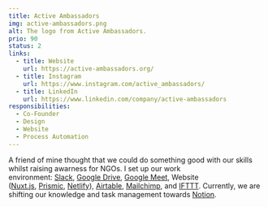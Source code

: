 ```yaml
---
title: Active Ambassadors
img: active-ambassadors.png
alt: The logo from Active Ambassadors.
prio: 90
status: 2
links:
  - title: Website
    url: https://active-ambassadors.org/
  - title: Instagram
    url: https://www.instagram.com/active_ambassadors/
  - title: LinkedIn
    url: https://www.linkedin.com/company/active-ambassadors
responsibilities:
  - Co-Founder
  - Design
  - Website
  - Process Automation
---
```


A friend of mine thought that we could do something good with our skills whilst raising awarness for NGOs. I set up our work environment: [Slack](https://slack.com/intl/en-de/), [Google Drive](https://www.google.com/intl/en_in/drive/), [Google Meet](https://meet.google.com/), Website ([Nuxt.js](https://nuxtjs.org/), [Prismic](https://prismic.io/), [Netlify](https://www.netlify.com/)), [Airtable](https://airtable.com/), [Mailchimp](https://mailchimp.com/), and [IFTTT](https://ifttt.com/). Currently, we are shifting our knowledge and task management towards [Notion](https://www.notion.so/).
